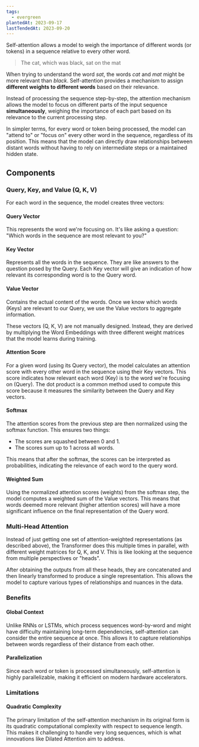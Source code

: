 ```yaml
---
tags:
  - evergreen
plantedAt: 2023-09-17
lastTendedAt: 2023-09-20
---
```

Self-attention allows a model to weigh the importance of different words (or tokens) in a sequence relative to every other word.

> The cat, which was black, sat on the mat

When trying to understand the word *sat*, the words *cat* and *mat* might be more relevant than *black*. Self-attention provides a mechanism to assign **different weights to different words** based on their relevance.

Instead of processing the sequence step-by-step, the attention mechanism allows the model to focus on different parts of the input sequence **simultaneously**, weighing the importance of each part based on its relevance to the current processing step.

In simpler terms, for every word or token being processed, the model can "attend to" or "focus on" every other word in the sequence, regardless of its position. This means that the model can directly draw relationships between distant words without having to rely on intermediate steps or a maintained hidden state.

## Components

### Query, Key, and Value (Q, K, V)

For each word in the sequence, the model creates three vectors:

#### Query Vector

This represents the word we're focusing on. It's like asking a question: "Which words in the sequence are most relevant to you?"

#### Key Vector

Represents all the words in the sequence. They are like answers to the question posed by the Query. Each Key vector will give an indication of how relevant its corresponding word is to the Query word.

#### Value Vector

Contains the actual content of the words. Once we know which words (Keys) are relevant to our Query, we use the Value vectors to aggregate information.

These vectors (Q, K, V) are not manually designed. Instead, they are derived by multiplying the Word Embeddings with three different weight matrices that the model learns during training.

#### Attention Score

For a given word (using its Query vector), the model calculates an attention score with every other word in the sequence using their Key vectors. This score indicates how relevant each word (Key) is to the word we're focusing on (Query). The dot product is a common method used to compute this score because it measures the similarity between the Query and Key vectors.

#### Softmax

The attention scores from the previous step are then normalized using the softmax function. This ensures two things:

* The scores are squashed between 0 and 1.
* The scores sum up to 1 across all words.

This means that after the softmax, the scores can be interpreted as probabilities, indicating the relevance of each word to the query word.

#### Weighted Sum

Using the normalized attention scores (weights) from the softmax step, the model computes a weighted sum of the Value vectors. This means that words deemed more relevant (higher attention scores) will have a more significant influence on the final representation of the Query word.

### Multi-Head Attention

Instead of just getting one set of attention-weighted representations (as described above), the Transformer does this multiple times in parallel, with different weight matrices for Q, K, and V. This is like looking at the sequence from multiple perspectives or "heads".

After obtaining the outputs from all these heads, they are concatenated and then linearly transformed to produce a single representation. This allows the model to capture various types of relationships and nuances in the data.

### Benefits

#### Global Context

Unlike RNNs or LSTMs, which process sequences word-by-word and might have difficulty maintaining long-term dependencies, self-attention can consider the entire sequence at once. This allows it to capture relationships between words regardless of their distance from each other.

#### Parallelization

Since each word or token is processed simultaneously, self-attention is highly parallelizable, making it efficient on modern hardware accelerators.

### Limitations

#### Quadratic Complexity

The primary limitation of the self-attention mechanism in its original form is its quadratic computational complexity with respect to sequence length. This makes it challenging to handle very long sequences, which is what innovations like Dilated Attention aim to address.